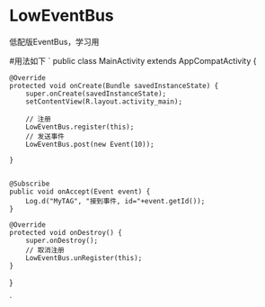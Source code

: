 # LowEventBus
低配版EventBus，学习用

#用法如下
`
public class MainActivity extends AppCompatActivity {

    @Override
    protected void onCreate(Bundle savedInstanceState) {
        super.onCreate(savedInstanceState);
        setContentView(R.layout.activity_main);
        
        // 注册
        LowEventBus.register(this);
        // 发送事件
        LowEventBus.post(new Event(10));

    }


    @Subscribe
    public void onAccept(Event event) {
        Log.d("MyTAG", "接到事件, id="+event.getId());
    }

    @Override
    protected void onDestroy() {
        super.onDestroy();
        // 取消注册
        LowEventBus.unRegister(this);
    }
}

`
